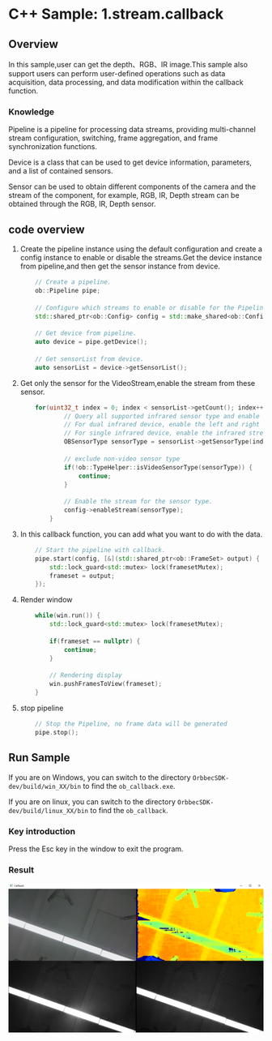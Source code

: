 # C++ Sample: 1.stream.callback

## Overview

In this sample,user can get the depth、RGB、IR image.This sample also support users can perform user-defined operations such as data acquisition, data processing, and data modification within the callback function.

### Knowledge

Pipeline is a pipeline for processing data streams, providing multi-channel stream configuration, switching, frame aggregation, and frame synchronization functions.

Device is a class that can be used to get device information, parameters, and a list of contained sensors.

Sensor can be used to obtain different components of the camera and the stream of the component, for example, RGB, IR, Depth stream can be obtained through the RGB, IR, Depth sensor.

## code overview

1. Create the pipeline instance using the default configuration and create a config instance to enable or disable the streams.Get the device instance from pipeline,and then get the sensor instance from device.

    ```c++
        // Create a pipeline.
        ob::Pipeline pipe;

        // Configure which streams to enable or disable for the Pipeline by creating a Config.
        std::shared_ptr<ob::Config> config = std::make_shared<ob::Config>();

        // Get device from pipeline.
        auto device = pipe.getDevice();

        // Get sensorList from device.
        auto sensorList = device->getSensorList();
    ```

2. Get only the sensor for the VideoStream,enable the stream from these sensor.

    ```c++
        for(uint32_t index = 0; index < sensorList->getCount(); index++) {
                // Query all supported infrared sensor type and enable the infrared stream.
                // For dual infrared device, enable the left and right infrared streams.
                // For single infrared device, enable the infrared stream.
                OBSensorType sensorType = sensorList->getSensorType(index);

                // exclude non-video sensor type
                if(!ob::TypeHelper::isVideoSensorType(sensorType)) {
                    continue;
                }

                // Enable the stream for the sensor type.
                config->enableStream(sensorType);
            }
    ```

3. In this callback function, you can add what you want to do with the data.

    ```c++
        // Start the pipeline with callback.
        pipe.start(config, [&](std::shared_ptr<ob::FrameSet> output) {
            std::lock_guard<std::mutex> lock(framesetMutex);
            frameset = output;
        });
    ```

4. Render window

    ```c++
        while(win.run()) {
            std::lock_guard<std::mutex> lock(framesetMutex);

            if(frameset == nullptr) {
                continue;
            }

            // Rendering display
            win.pushFramesToView(frameset);
        }
    ```

5. stop pipeline

    ```c++
        // Stop the Pipeline, no frame data will be generated
        pipe.stop();
    ```

## Run Sample

If you are on Windows, you can switch to the directory `OrbbecSDK-dev/build/win_XX/bin` to find the `ob_callback.exe`.

If you are on linux, you can switch to the directory `OrbbecSDK-dev/build/linux_XX/bin` to find the `ob_callback`.

### Key introduction

Press the Esc key in the window to exit the program.

### Result

![result](/docs/resource/callback.png)
